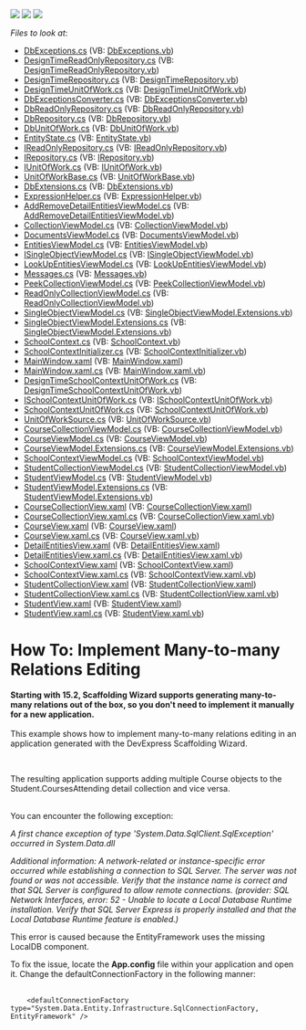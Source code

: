 <!-- default badges list -->
![](https://img.shields.io/endpoint?url=https://codecentral.devexpress.com/api/v1/VersionRange/128658957/14.2.3%2B)
[![](https://img.shields.io/badge/Open_in_DevExpress_Support_Center-FF7200?style=flat-square&logo=DevExpress&logoColor=white)](https://supportcenter.devexpress.com/ticket/details/T141250)
[![](https://img.shields.io/badge/📖_How_to_use_DevExpress_Examples-e9f6fc?style=flat-square)](https://docs.devexpress.com/GeneralInformation/403183)
<!-- default badges end -->
<!-- default file list -->
*Files to look at*:

* [DbExceptions.cs](./CS/Scaffolding.ManyToMany/Common/DataModel/DbExceptions.cs) (VB: [DbExceptions.vb](./VB/Scaffolding.ManyToMany/Common/DataModel/DbExceptions.vb))
* [DesignTimeReadOnlyRepository.cs](./CS/Scaffolding.ManyToMany/Common/DataModel/DesignTimeReadOnlyRepository.cs) (VB: [DesignTimeReadOnlyRepository.vb](./VB/Scaffolding.ManyToMany/Common/DataModel/DesignTimeReadOnlyRepository.vb))
* [DesignTimeRepository.cs](./CS/Scaffolding.ManyToMany/Common/DataModel/DesignTimeRepository.cs) (VB: [DesignTimeRepository.vb](./VB/Scaffolding.ManyToMany/Common/DataModel/DesignTimeRepository.vb))
* [DesignTimeUnitOfWork.cs](./CS/Scaffolding.ManyToMany/Common/DataModel/DesignTimeUnitOfWork.cs) (VB: [DesignTimeUnitOfWork.vb](./VB/Scaffolding.ManyToMany/Common/DataModel/DesignTimeUnitOfWork.vb))
* [DbExceptionsConverter.cs](./CS/Scaffolding.ManyToMany/Common/DataModel/EntityFramework/DbExceptionsConverter.cs) (VB: [DbExceptionsConverter.vb](./VB/Scaffolding.ManyToMany/Common/DataModel/EntityFramework/DbExceptionsConverter.vb))
* [DbReadOnlyRepository.cs](./CS/Scaffolding.ManyToMany/Common/DataModel/EntityFramework/DbReadOnlyRepository.cs) (VB: [DbReadOnlyRepository.vb](./VB/Scaffolding.ManyToMany/Common/DataModel/EntityFramework/DbReadOnlyRepository.vb))
* [DbRepository.cs](./CS/Scaffolding.ManyToMany/Common/DataModel/EntityFramework/DbRepository.cs) (VB: [DbRepository.vb](./VB/Scaffolding.ManyToMany/Common/DataModel/EntityFramework/DbRepository.vb))
* [DbUnitOfWork.cs](./CS/Scaffolding.ManyToMany/Common/DataModel/EntityFramework/DbUnitOfWork.cs) (VB: [DbUnitOfWork.vb](./VB/Scaffolding.ManyToMany/Common/DataModel/EntityFramework/DbUnitOfWork.vb))
* [EntityState.cs](./CS/Scaffolding.ManyToMany/Common/DataModel/EntityState.cs) (VB: [EntityState.vb](./VB/Scaffolding.ManyToMany/Common/DataModel/EntityState.vb))
* [IReadOnlyRepository.cs](./CS/Scaffolding.ManyToMany/Common/DataModel/IReadOnlyRepository.cs) (VB: [IReadOnlyRepository.vb](./VB/Scaffolding.ManyToMany/Common/DataModel/IReadOnlyRepository.vb))
* [IRepository.cs](./CS/Scaffolding.ManyToMany/Common/DataModel/IRepository.cs) (VB: [IRepository.vb](./VB/Scaffolding.ManyToMany/Common/DataModel/IRepository.vb))
* [IUnitOfWork.cs](./CS/Scaffolding.ManyToMany/Common/DataModel/IUnitOfWork.cs) (VB: [IUnitOfWork.vb](./VB/Scaffolding.ManyToMany/Common/DataModel/IUnitOfWork.vb))
* [UnitOfWorkBase.cs](./CS/Scaffolding.ManyToMany/Common/DataModel/UnitOfWorkBase.cs) (VB: [UnitOfWorkBase.vb](./VB/Scaffolding.ManyToMany/Common/DataModel/UnitOfWorkBase.vb))
* [DbExtensions.cs](./CS/Scaffolding.ManyToMany/Common/Utils/DbExtensions.cs) (VB: [DbExtensions.vb](./VB/Scaffolding.ManyToMany/Common/Utils/DbExtensions.vb))
* [ExpressionHelper.cs](./CS/Scaffolding.ManyToMany/Common/Utils/ExpressionHelper.cs) (VB: [ExpressionHelper.vb](./VB/Scaffolding.ManyToMany/Common/Utils/ExpressionHelper.vb))
* [AddRemoveDetailEntitiesViewModel.cs](./CS/Scaffolding.ManyToMany/Common/ViewModel/AddRemoveDetailEntitiesViewModel.cs) (VB: [AddRemoveDetailEntitiesViewModel.vb](./VB/Scaffolding.ManyToMany/Common/ViewModel/AddRemoveDetailEntitiesViewModel.vb))
* [CollectionViewModel.cs](./CS/Scaffolding.ManyToMany/Common/ViewModel/CollectionViewModel.cs) (VB: [CollectionViewModel.vb](./VB/Scaffolding.ManyToMany/Common/ViewModel/CollectionViewModel.vb))
* [DocumentsViewModel.cs](./CS/Scaffolding.ManyToMany/Common/ViewModel/DocumentsViewModel.cs) (VB: [DocumentsViewModel.vb](./VB/Scaffolding.ManyToMany/Common/ViewModel/DocumentsViewModel.vb))
* [EntitiesViewModel.cs](./CS/Scaffolding.ManyToMany/Common/ViewModel/EntitiesViewModel.cs) (VB: [EntitiesViewModel.vb](./VB/Scaffolding.ManyToMany/Common/ViewModel/EntitiesViewModel.vb))
* [ISingleObjectViewModel.cs](./CS/Scaffolding.ManyToMany/Common/ViewModel/ISingleObjectViewModel.cs) (VB: [ISingleObjectViewModel.vb](./VB/Scaffolding.ManyToMany/Common/ViewModel/ISingleObjectViewModel.vb))
* [LookUpEntitiesViewModel.cs](./CS/Scaffolding.ManyToMany/Common/ViewModel/LookUpEntitiesViewModel.cs) (VB: [LookUpEntitiesViewModel.vb](./VB/Scaffolding.ManyToMany/Common/ViewModel/LookUpEntitiesViewModel.vb))
* [Messages.cs](./CS/Scaffolding.ManyToMany/Common/ViewModel/Messages.cs) (VB: [Messages.vb](./VB/Scaffolding.ManyToMany/Common/ViewModel/Messages.vb))
* [PeekCollectionViewModel.cs](./CS/Scaffolding.ManyToMany/Common/ViewModel/PeekCollectionViewModel.cs) (VB: [PeekCollectionViewModel.vb](./VB/Scaffolding.ManyToMany/Common/ViewModel/PeekCollectionViewModel.vb))
* [ReadOnlyCollectionViewModel.cs](./CS/Scaffolding.ManyToMany/Common/ViewModel/ReadOnlyCollectionViewModel.cs) (VB: [ReadOnlyCollectionViewModel.vb](./VB/Scaffolding.ManyToMany/Common/ViewModel/ReadOnlyCollectionViewModel.vb))
* [SingleObjectViewModel.cs](./CS/Scaffolding.ManyToMany/Common/ViewModel/SingleObjectViewModel.cs) (VB: [SingleObjectViewModel.Extensions.vb](./VB/Scaffolding.ManyToMany/Common/ViewModel/SingleObjectViewModel.Extensions.vb))
* [SingleObjectViewModel.Extensions.cs](./CS/Scaffolding.ManyToMany/Common/ViewModel/SingleObjectViewModel.Extensions.cs) (VB: [SingleObjectViewModel.Extensions.vb](./VB/Scaffolding.ManyToMany/Common/ViewModel/SingleObjectViewModel.Extensions.vb))
* [SchoolContext.cs](./CS/Scaffolding.ManyToMany/Data/SchoolContext.cs) (VB: [SchoolContext.vb](./VB/Scaffolding.ManyToMany/Data/SchoolContext.vb))
* [SchoolContextInitializer.cs](./CS/Scaffolding.ManyToMany/Data/SchoolContextInitializer.cs) (VB: [SchoolContextInitializer.vb](./VB/Scaffolding.ManyToMany/Data/SchoolContextInitializer.vb))
* [MainWindow.xaml](./CS/Scaffolding.ManyToMany/MainWindow.xaml) (VB: [MainWindow.xaml](./VB/Scaffolding.ManyToMany/MainWindow.xaml))
* [MainWindow.xaml.cs](./CS/Scaffolding.ManyToMany/MainWindow.xaml.cs) (VB: [MainWindow.xaml.vb](./VB/Scaffolding.ManyToMany/MainWindow.xaml.vb))
* [DesignTimeSchoolContextUnitOfWork.cs](./CS/Scaffolding.ManyToMany/SchoolContextDataModel/DesignTimeSchoolContextUnitOfWork.cs) (VB: [DesignTimeSchoolContextUnitOfWork.vb](./VB/Scaffolding.ManyToMany/SchoolContextDataModel/DesignTimeSchoolContextUnitOfWork.vb))
* [ISchoolContextUnitOfWork.cs](./CS/Scaffolding.ManyToMany/SchoolContextDataModel/ISchoolContextUnitOfWork.cs) (VB: [ISchoolContextUnitOfWork.vb](./VB/Scaffolding.ManyToMany/SchoolContextDataModel/ISchoolContextUnitOfWork.vb))
* [SchoolContextUnitOfWork.cs](./CS/Scaffolding.ManyToMany/SchoolContextDataModel/SchoolContextUnitOfWork.cs) (VB: [SchoolContextUnitOfWork.vb](./VB/Scaffolding.ManyToMany/SchoolContextDataModel/SchoolContextUnitOfWork.vb))
* [UnitOfWorkSource.cs](./CS/Scaffolding.ManyToMany/SchoolContextDataModel/UnitOfWorkSource.cs) (VB: [UnitOfWorkSource.vb](./VB/Scaffolding.ManyToMany/SchoolContextDataModel/UnitOfWorkSource.vb))
* [CourseCollectionViewModel.cs](./CS/Scaffolding.ManyToMany/ViewModels/Course/CourseCollectionViewModel.cs) (VB: [CourseCollectionViewModel.vb](./VB/Scaffolding.ManyToMany/ViewModels/Course/CourseCollectionViewModel.vb))
* [CourseViewModel.cs](./CS/Scaffolding.ManyToMany/ViewModels/Course/CourseViewModel.cs) (VB: [CourseViewModel.vb](./VB/Scaffolding.ManyToMany/ViewModels/Course/CourseViewModel.vb))
* [CourseViewModel.Extensions.cs](./CS/Scaffolding.ManyToMany/ViewModels/Course/CourseViewModel.Extensions.cs) (VB: [CourseViewModel.Extensions.vb](./VB/Scaffolding.ManyToMany/ViewModels/Course/CourseViewModel.Extensions.vb))
* [SchoolContextViewModel.cs](./CS/Scaffolding.ManyToMany/ViewModels/SchoolContextViewModel.cs) (VB: [SchoolContextViewModel.vb](./VB/Scaffolding.ManyToMany/ViewModels/SchoolContextViewModel.vb))
* [StudentCollectionViewModel.cs](./CS/Scaffolding.ManyToMany/ViewModels/Student/StudentCollectionViewModel.cs) (VB: [StudentCollectionViewModel.vb](./VB/Scaffolding.ManyToMany/ViewModels/Student/StudentCollectionViewModel.vb))
* [StudentViewModel.cs](./CS/Scaffolding.ManyToMany/ViewModels/Student/StudentViewModel.cs) (VB: [StudentViewModel.vb](./VB/Scaffolding.ManyToMany/ViewModels/Student/StudentViewModel.vb))
* [StudentViewModel.Extensions.cs](./CS/Scaffolding.ManyToMany/ViewModels/Student/StudentViewModel.Extensions.cs) (VB: [StudentViewModel.Extensions.vb](./VB/Scaffolding.ManyToMany/ViewModels/Student/StudentViewModel.Extensions.vb))
* [CourseCollectionView.xaml](./CS/Scaffolding.ManyToMany/Views/Course/CourseCollectionView.xaml) (VB: [CourseCollectionView.xaml](./VB/Scaffolding.ManyToMany/Views/Course/CourseCollectionView.xaml))
* [CourseCollectionView.xaml.cs](./CS/Scaffolding.ManyToMany/Views/Course/CourseCollectionView.xaml.cs) (VB: [CourseCollectionView.xaml.vb](./VB/Scaffolding.ManyToMany/Views/Course/CourseCollectionView.xaml.vb))
* [CourseView.xaml](./CS/Scaffolding.ManyToMany/Views/Course/CourseView.xaml) (VB: [CourseView.xaml](./VB/Scaffolding.ManyToMany/Views/Course/CourseView.xaml))
* [CourseView.xaml.cs](./CS/Scaffolding.ManyToMany/Views/Course/CourseView.xaml.cs) (VB: [CourseView.xaml.vb](./VB/Scaffolding.ManyToMany/Views/Course/CourseView.xaml.vb))
* [DetailEntitiesView.xaml](./CS/Scaffolding.ManyToMany/Views/DetailEntitiesView.xaml) (VB: [DetailEntitiesView.xaml](./VB/Scaffolding.ManyToMany/Views/DetailEntitiesView.xaml))
* [DetailEntitiesView.xaml.cs](./CS/Scaffolding.ManyToMany/Views/DetailEntitiesView.xaml.cs) (VB: [DetailEntitiesView.xaml.vb](./VB/Scaffolding.ManyToMany/Views/DetailEntitiesView.xaml.vb))
* [SchoolContextView.xaml](./CS/Scaffolding.ManyToMany/Views/SchoolContextView.xaml) (VB: [SchoolContextView.xaml](./VB/Scaffolding.ManyToMany/Views/SchoolContextView.xaml))
* [SchoolContextView.xaml.cs](./CS/Scaffolding.ManyToMany/Views/SchoolContextView.xaml.cs) (VB: [SchoolContextView.xaml.vb](./VB/Scaffolding.ManyToMany/Views/SchoolContextView.xaml.vb))
* [StudentCollectionView.xaml](./CS/Scaffolding.ManyToMany/Views/Student/StudentCollectionView.xaml) (VB: [StudentCollectionView.xaml](./VB/Scaffolding.ManyToMany/Views/Student/StudentCollectionView.xaml))
* [StudentCollectionView.xaml.cs](./CS/Scaffolding.ManyToMany/Views/Student/StudentCollectionView.xaml.cs) (VB: [StudentCollectionView.xaml.vb](./VB/Scaffolding.ManyToMany/Views/Student/StudentCollectionView.xaml.vb))
* [StudentView.xaml](./CS/Scaffolding.ManyToMany/Views/Student/StudentView.xaml) (VB: [StudentView.xaml](./VB/Scaffolding.ManyToMany/Views/Student/StudentView.xaml))
* [StudentView.xaml.cs](./CS/Scaffolding.ManyToMany/Views/Student/StudentView.xaml.cs) (VB: [StudentView.xaml.vb](./VB/Scaffolding.ManyToMany/Views/Student/StudentView.xaml.vb))
<!-- default file list end -->
# How To: Implement Many-to-many Relations Editing


<p><strong>Starting with 15.2, Scaffolding Wizard supports generating many-to-many relations out of the box, so you don't need to implement it manually for a new application.</strong><br><br>This example shows how to implement many-to-many relations editing in an application generated with the DevExpress Scaffolding Wizard.</p>
<br>
<p>The resulting application supports adding multiple Course objects to the Student.CoursesAttending detail collection and vice versa.<br><br></p>
<p>You can encounter the following exception:</p>
<p><em>A first chance exception of type 'System.Data.SqlClient.SqlException' occurred in System.Data.dll</em></p>
<p><em>Additional information: A network-related or instance-specific error occurred while establishing a connection to SQL Server. The server was not found or was not accessible. Verify that the instance name is correct and that SQL Server is configured to allow remote connections. (provider: SQL Network Interfaces, error: 52 - Unable to locate a Local Database Runtime installation. Verify that SQL Server Express is properly installed and that the Local Database Runtime feature is enabled.)</em></p>
<p>This error is caused because the EntityFramework uses the missing LocalDB component.</p>
<p>To fix the issue, locate the <strong>App.config</strong> file within your application and open it. Change the defaultConnectionFactory in the following manner:<br><br></p>


```xaml
    <defaultConnectionFactory type="System.Data.Entity.Infrastructure.SqlConnectionFactory, EntityFramework" /> 
```



<br/>


